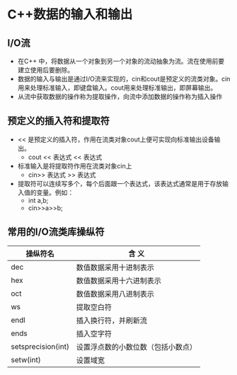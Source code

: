 # C++数据的输入和输出

## I/O流

* 在C++ 中，将数据从一个对象到另一个对象的流动抽象为流。流在使用前要建立使用后要删除。
* 数据的输入与输出是通过I/O流来实现的，cin和cout是预定义的流类对象。cin用来处理标准输入，即键盘输入。cout用来处理标准输出，即屏幕输出。
* 从流中获取数据的操作称为提取操作，向流中添加数据的操作称为插入操作

## 预定义的插入符和提取符

* << 是预定义的插入符，作用在流类对象cout上便可实现向标准输出设备输出。
  * cout << 表达式 << 表达式 
* 标准输入是将提取符作用在流类对象cin上
  * cin>> 表达式 >> 表达式
* 提取符可以连续写多个，每个后面跟一个表达式，该表达式通常是用于存放输入值的变量。例如：
  * int a,b;
  * cin>>a>>b;

## 常用的I/O流类库操纵符

| 操纵符名           | 含         义                      |
| ------------------ | ---------------------------------- |
| dec                | 数值数据采用十进制表示             |
| hex                | 数值数据采用十六进制表示           |
| oct                | 数值数据采用八进制表示             |
| ws                 | 提取空白符                         |
| endl               | 插入换行符，并刷新流               |
| ends               | 插入空字符                         |
| setsprecision(int) | 设置浮点数的小数位数（包括小数点） |
| setw(int)          | 设置域宽                           |